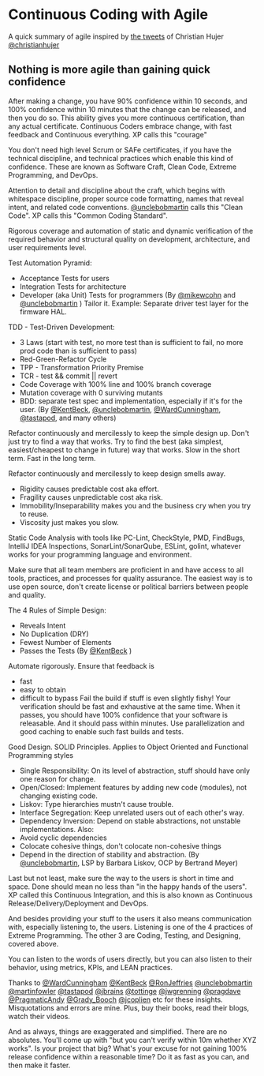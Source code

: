# Continuous Coding with Agile

A quick summary of agile inspired by [the tweets](https://twitter.com/christianhujer/status/1217919353460408320)‍ of Christian Hujer [@christianhujer](https://twitter.com/christianhujer)

## Nothing is more agile than gaining quick confidence

After making a change, you have 90% confidence within 10 seconds, and 100% confidence within 10 minutes that the change can be released, and then you do so. This ability gives you more continuous certification, than any actual certificate. Continuous Coders embrace change, with fast feedback and Continuous everything. XP calls this "courage"

You don't need high level Scrum or SAFe certificates, if you have the technical discipline, and technical practices which enable this kind of confidence. These are known as Software Craft, Clean Code, Extreme Programming, and DevOps.

Attention to detail and discipline about the craft, which begins with whitespace discipline, proper source code formatting, names that reveal intent, and related code conventions. [@unclebobmartin](https://twitter.com/unclebobmartin) calls this "Clean Code". XP calls this "Common Coding Standard".

Rigorous coverage and automation of static and dynamic verification of the required behavior and structural quality on development, architecture, and user requirements level.

Test Automation Pyramid:

- Acceptance Tests for users
- Integration Tests for architecture
- Developer (aka Unit) Tests for programmers (By [@mikewcohn](https://twitter.com/mikewcohn) and [@unclebobmartin](https://twitter.com/unclebobmartin) ) Tailor it. Example: Separate driver test layer for the firmware HAL.

TDD - Test-Driven Development:

- 3 Laws (start with test, no more test than is sufficient to fail, no more prod code than is sufficient to pass)
- Red-Green-Refactor Cycle
- TPP - Transformation Priority Premise
- TCR - test && commit || revert
- Code Coverage with 100% line and 100% branch coverage
- Mutation coverage with 0 surviving mutants
- BDD: separate test spec and implementation, especially if it's for the user. (By [@KentBeck](https://twitter.com/kentbeck), [@unclebobmartin](https://twitter.com/unclebobmartin), [@WardCunningham](https://twitter.com/WardCunningham), [@tastapod](https://twitter.com/tastapod), and many others)

Refactor continuously and mercilessly to keep the simple design up. Don't just try to find a way that works. Try to find the best (aka simplest, easiest/cheapest to change in future) way that works. Slow in the short term. Fast in the long term.

Refactor continuously and mercilessly to keep design smells away.

- Rigidity causes predictable cost aka effort.
- Fragility causes unpredictable cost aka risk.
- Immobility/Inseparability makes you and the business cry when you try to reuse.
- Viscosity just makes you slow.

Static Code Analysis with tools like PC-Lint, CheckStyle, PMD, FindBugs, IntelliJ IDEA Inspections, SonarLint/SonarQube, ESLint, golint, whatever works for your programming language and environment.

Make sure that all team members are proficient in and have access to all tools, practices, and processes for quality assurance. The easiest way is to use open source, don't create license or political barriers between people and quality.

The 4 Rules of Simple Design:

- Reveals Intent
- No Duplication (DRY)
- Fewest Number of Elements
- Passes the Tests (By [@KentBeck](https://twitter.com/kentbeck) )

Automate rigorously. Ensure that feedback is

- fast
- easy to obtain
- difficult to bypass Fail the build if stuff is even slightly fishy! Your verification should be fast and exhaustive at the same time. When it passes, you should have 100% confidence that your software is releasable. And it should pass within minutes. Use parallelization and good caching to enable such fast builds and tests.

Good Design. SOLID Principles. Applies to Object Oriented and Functional Programming styles

- Single Responsibility: On its level of abstraction, stuff should have only one reason for change.
- Open/Closed: Implement features by adding new code (modules), not changing existing code.
- Liskov: Type hierarchies mustn't cause trouble.
- Interface Segregation: Keep unrelated users out of each other's way.
- Dependency Inversion: Depend on stable abstractions, not unstable implementations. Also:
- Avoid cyclic dependencies
- Colocate cohesive things, don't colocate non-cohesive things
- Depend in the direction of stability and abstraction. (By [@unclebobmartin](https://twitter.com/unclebobmartin), LSP by Barbara Liskov, OCP by Bertrand Meyer)

Last but not least, make sure the way to the users is short in time and space. Done should mean no less than "in the happy hands of the users". XP called this Continuous Integration, and this is also known as Continuous Release/Delivery/Deployment and DevOps.

And besides providing your stuff to the users it also means communication with, especially listening to, the users. Listening is one of the 4 practices of Extreme Programming. The other 3 are Coding, Testing, and Designing, covered above.

You can listen to the words of users directly, but you can also listen to their behavior, using metrics, KPIs, and LEAN practices.

Thanks to [@WardCunningham](https://twitter.com/WardCunningham) [@KentBeck](https://twitter.com/kentbeck) [@RonJeffries](https://twitter.com/RonJeffries) [@unclebobmartin](https://twitter.com/unclebobmartin) [@martinfowler](https://twitter.com/martinfowler) [@tastapod](https://twitter.com/tastapod) [@jbrains](https://twitter.com/jbrains) [@tottinge](https://twitter.com/tottinge) [@jwgrenning](https://twitter.com/jwgrenning) [@pragdave](https://twitter.com/pragdave) [@PragmaticAndy](https://twitter.com/PragmaticAndy) [@Grady_Booch](https://twitter.com/Grady_Booch) [@jcoplien](https://twitter.com/jcoplien) etc for these insights. Misquotations and errors are mine. Plus, buy their books, read their blogs, watch their videos.

And as always, things are exaggerated and simplified. There are no absolutes. You'll come up with "but you can't verify within 10m whether XYZ works". Is your project that big? What's your excuse for not gaining 100% release confidence within a reasonable time? Do it as fast as you can, and then make it faster.
